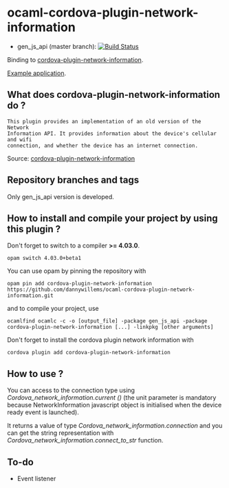 # ocaml-cordova-plugin-network-information

* gen_js_api (master branch): [![Build Status](https://travis-ci.org/dannywillems/ocaml-cordova-plugin-network-information.svg?branch=master)](https://travis-ci.org/dannywillems/ocaml-cordova-plugin-network-information)

Binding to
[cordova-plugin-network-information](https://github.com/apache/cordova-plugin-network-information).

[Example
application](https://github.com/dannywillems/ocaml-cordova-plugin-network-information-example).

## What does cordova-plugin-network-information do ?

```
This plugin provides an implementation of an old version of the Network
Information API. It provides information about the device's cellular and wifi
connection, and whether the device has an internet connection.
```

Source: [cordova-plugin-network-information](https://github.com/apache/cordova-plugin-network-information)

## Repository branches and tags

Only gen_js_api version is developed.

## How to install and compile your project by using this plugin ?

Don't forget to switch to a compiler **>= 4.03.0**.
```Shell
opam switch 4.03.0+beta1
```

You can use opam by pinning the repository with
```Shell
opam pin add cordova-plugin-network-information https://github.com/dannywillems/ocaml-cordova-plugin-network-information.git
```

and to compile your project, use
```Shell
ocamlfind ocamlc -c -o [output_file] -package gen_js_api -package cordova-plugin-network-information [...] -linkpkg [other arguments]
```

Don't forget to install the cordova plugin network information with
```Shell
cordova plugin add cordova-plugin-network-information
```

## How to use ?

You can access to the connection type using *Cordova_network_information.current ()*
(the unit parameter is mandatory because NetworkInformation javascript object is
initialised when the device ready event is launched).

It returns a value of type *Cordova_network_information.connection* and you can get the string
representation with *Cordova_network_information.connect_to_str* function.

## To-do

* Event listener
